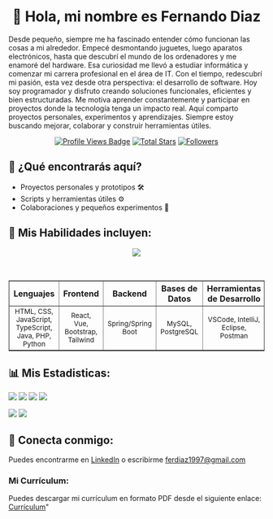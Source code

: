 <!-- Seccion 1: Saludo -->
<div align="center">
  <h1 >👋 Hola, mi nombre es Fernando Diaz</h1>
  <p align="left">
        Desde pequeño, siempre me ha fascinado entender cómo funcionan las cosas a mi alrededor. Empecé desmontando juguetes, luego aparatos electrónicos, hasta que descubrí el mundo de los ordenadores y me enamoré del hardware. Esa curiosidad me llevó a estudiar informática y comenzar mi carrera profesional en el área de IT. Con el tiempo,
        redescubrí mi pasión, esta vez desde otra perspectiva: el desarrollo de
        software. Hoy soy programador y disfruto creando soluciones funcionales,
        eficientes y bien estructuradas. Me motiva aprender constantemente y
        participar en proyectos donde la tecnología tenga un impacto real. Aquí
        comparto proyectos personales, experimentos y aprendizajes. Siempre
        estoy buscando mejorar, colaborar y construir herramientas útiles.
      </p>
  <!-- Profile Views -->
  <a href="https://github.com/Fernandodg97" target="_blank"><img src="https://komarev.com/ghpvc/?username=Fernandodg97&label=Profile%20views&color=5e81ac&style=for-the-badge&logo=github&logoColor=white&Color=black" alt="Profile Views Badge"/></a>
  <!-- Total Stars with GitHub Logo -->
  <a href="https://github.com/Fernandodg97?tab=repositories&sort=stargazers" target="_blank"><img alt="Total Stars" title="Total stars on GitHub" src="https://img.shields.io/github/stars/Fernandodg97?style=for-the-badge&label=Stars&color=bf616a&logo=github"/></a>
  <!-- Followers with GitHub Logo -->
  <a href="https://github.com/Fernandodg97?tab=followers" target="_blank"><img alt="Followers" title="Follow me on GitHub" src="https://img.shields.io/github/followers/Fernandodg97?style=for-the-badge&label=Followers&color=5e81ac&logo=github"/></a>
</div>

<!-- Seccion 2: Index -->
<div>
  <h2>🚀 ¿Qué encontrarás aquí?</h2>
    <ul>
      <li>Proyectos personales y prototipos 🛠️</li>
      <li>Scripts y herramientas útiles ⚙️</li>
      <li>Colaboraciones y pequeños experimentos 🎯</li>
    </ul>
</div>
<!-- Seccion 3: Habilidades -->
<div>
  <h2>🧠 Mis Habilidades incluyen:</h2>
<!-- Tabla de habilidades -->
<div align="center">
  <img src="https://skillicons.dev/icons?i=html,css,js,ts,java,php,python,react,vue,bootstrap,tailwind,spring,mysql,postgresql,vscode,idea,eclipse,postman,figma,linux,windows,apple,git,github,bash,vite,netlify&perline=9"/>
  <p><br></p>
  <table border="1" cellpadding="10" cellspacing="0">
    <tr>
      <th>Lenguajes</th>
      <th>Frontend</th>
      <th>Backend</th>
      <th>Bases de Datos</th>
      <th>Herramientas de Desarrollo</th>
      <th>Diseño</th>
      <th>Sistemas Operativos</th>
      <th>Otras Tecnologías</th>
    </tr>
    <tr>
      <td align="center"><small>HTML, CSS, JavaScript, TypeScript, Java, PHP, Python</small></td>
      <td align="center"><small>React, Vue, Bootstrap, Tailwind</small></td>
      <td align="center"><small>Spring/Spring Boot</small></td>
      <td align="center"><small>MySQL, PostgreSQL</small></td>
      <td align="center"><small>VSCode, IntelliJ, Eclipse, Postman</small></td>
      <td align="center"><small>Figma</small></td>
      <td align="center"><small>Linux, Windows, macOS</small></td>
      <td align="center"><small>Git, GitHub, Bash, Vite, Netlify</small></td>
    </tr>
  </table>
</div>

<!-- Seccion 4: Estadisticas -->
<div>
  <h2>📊 Mis Estadisticas:</h2>
  
  ![](http://github-profile-summary-cards.vercel.app/api/cards/profile-details?username=Fernandodg97&theme=github)
  ![](http://github-profile-summary-cards.vercel.app/api/cards/repos-per-language?username=Fernandodg97&theme=github)
  ![](http://github-profile-summary-cards.vercel.app/api/cards/most-commit-language?username=Fernandodg97&theme=github)
  ![](http://github-profile-summary-cards.vercel.app/api/cards/stats?username=Fernandodg97&theme=github)

  ![](https://github-readme-stats.vercel.app/api?username=Fernandodg97&count_private=true)
  ![](https://github-readme-stats.vercel.app/api/top-langs/?username=Fernandodg97&theme=nord&hide_border=false&include_all_commits=false&count_private=false&layout=compact)
</div>

<!-- Seccion 5: Contacto -->
<div>
  <h2>🧲 Conecta conmigo:</h2>
  <p>Puedes encontrarme en <a href="https://www.linkedin.com/in/fernandodg97" target="_blank">LinkedIn</a> o escribirme <a href="mailto:ferdiaz1997@gmail.com">ferdiaz1997@gmail.com</a></p>
  <h3>Mi Currículum:</h3>
  <p> Puedes descargar mi currículum en formato PDF desde el siguiente enlace: <a href="">Currículum</a>"</p>
</div>

<!-- Seccion 6: Proyectos Destacados -->
 <!-- <h2>🌟 Proyectos Destacados</h2>
  <ul>
    <li><a href="https://github.com/Fernandodg97/NombreDelProyecto" target="_blank">🔧 Nombre del Proyecto</a> – breve descripción del proyecto, tecnologías usadas.</li>
    <li><a href="https://github.com/Fernandodg97/OtroProyecto" target="_blank">📚 Otro Proyecto</a> – breve descripción.</li>
  </ul>
</div> -->

